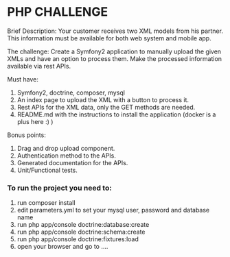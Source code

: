 PHP CHALLENGE
=========

Brief Description:
Your customer receives two XML models from his partner. This information must be
available for both web system and mobile app.

The challenge:
Create a Symfony2 application to manually upload the given XMLs and have an option
to process them. Make the processed information available via rest APIs.

Must have:
1. Symfony2, doctrine, composer, mysql
1. An index page to upload the XML with a button to process it.
1. Rest APIs for the XML data, only the GET methods are needed.
1. README.md with the instructions to install the application (docker is a plus here :) )

Bonus points:
1. Drag and drop upload component.
1.  Authentication method to the APIs.
1.  Generated documentation for the APIs.
1.  Unit/Functional tests.

### To run the project you need to: ###

1. run composer install
1. edit parameters.yml to set your mysql user, password and database name
1. run php app/console doctrine:database:create
1. run php app/console doctrine:schema:create
1. run php app/console doctrine:fixtures:load
1. open your browser and go to ....
